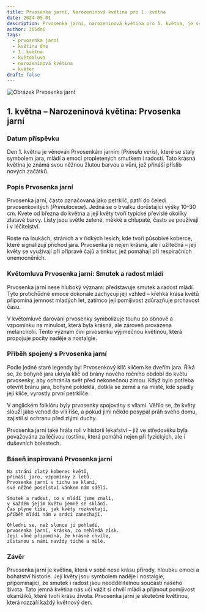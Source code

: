 ```yaml
---
title: Prvosenka jarní, Narozeninová květina pro 1. května
date: 2024-05-01
description: Prvosenka jarní, narozeninová květina pro 1. května, je symbolem Smutek a radost mládí. Objevte její jedinečný význam, fascinující příběhy a poezii, která oslavuje její krásu.
author: 365dní
tags:
  - prvosenka jarní
  - květina dne
  - 1. května
  - květomluva
  - narozeninová květina
  - květen
draft: false
---
```


![Obrázek Prvosenka jarní](https://cdn.pixabay.com/photo/2020/03/23/13/33/cowslip-4960878_1280.jpg#center)


## 1. května – Narozeninová květina: Prvosenka jarní

### Datum příspěvku

Den 1. května je věnován Prvosenkám jarním (_Primula veris_), které se staly symbolem jara, mládí a emocí propletených smutkem i radostí. Tato krásná květina je známá svou něžnou žlutou barvou a vůní, jež přináší příslib nových začátků.

### Popis Prvosenka jarní

Prvosenka jarní, často označovaná jako petrklíč, patří do čeledi prvosenkovitých (_Primulaceae_). Jedná se o trvalku dorůstající výšky 10–30 cm. Kvete od března do května a její květy tvoří typické převislé okolíky zlatavé barvy. Listy jsou světle zelené, měkké a chlupaté, často se používají i v léčitelství.

Roste na loukách, stráních a v řídkých lesích, kde tvoří působivé koberce, které signalizují příchod jara. Prvosenka je nejen krásná, ale i užitečná – její květy se využívají při přípravě čajů a tinktur, jež pomáhají při respiračních onemocněních.

### Květomluva Prvosenka jarní: Smutek a radost mládí

Prvosenka jarní nese hluboký význam: představuje smutek a radost mládí. Tyto protichůdné emoce dokonale zachycují její vzhled – křehká krása květů připomíná jemnost mladých let, zatímco její pomíjivost zdůrazňuje prchavost času.

V květomluvě darování prvosenky symbolizuje touhu po obnově a vzpomínku na minulost, která byla krásná, ale zároveň provázena melancholií. Tento význam činí prvosenku výjimečnou květinou, která propojuje pocity naděje a nostalgie.

### Příběh spojený s Prvosenka jarní

Podle jedné staré legendy byl Prvosenkový klíč klíčem ke dveřím jara. Říká se, že bohyně jara ukryla klíč od brány nového ročního období do květu prvosenky, aby ochránila svět před nekonečnou zimou. Když bylo potřeba otevřít bránu jara, bohyně poklekla, dotkla se země a na místě, kde spadly její klíče, vyrostly první petrklíče.

V anglickém folklóru byly prvosenky spojovány s vílami. Věřilo se, že květy slouží jako vchod do vílí říše, a pokud jimi někdo posypal práh svého domu, zajistil si ochranu před zlými duchy.

Prvosenka jarní také hrála roli v historii lékařství – již ve středověku byla považována za léčivou rostlinu, která pomáhá nejen při fyzických, ale i duševních bolestech.

### Báseň inspirovaná Prvosenka jarní

```
Na stráni zlatý koberec květů,  
přináší jaro, vzpomínky z letů.  
Prvosenka jarní v tichu se klaní,  
své něžné poselství vánkem nám sdělí.  

Smutek a radost, co v mládí jsme znali,  
v každém jejím květu jemně se sklání.  
Čas plyne tiše, jak květy rozkvétají,  
příběh mládí nám v srdci zanechají.  

Ohledni se, než slunce ji pohladí,  
prvosenka jarní, kráska, co nehledá zisk.  
Její vůně připomíná, že krásné chvíle,  
zůstanou s námi navždy tiché a milé.  
```

### Závěr

Prvosenka jarní je květina, která v sobě nese krásu přírody, hloubku emocí a bohatství historie. Její květy jsou symbolem naděje i nostalgie, připomínající, že smutek i radost jsou neoddělitelnou součástí našeho života. Tato jemná květina nás učí vážit si chvílí mládí a přijmout pomíjivost okamžiků, které tvoří krásu života. Prvosenka jarní je skutečně květinou, která rozzáří každý květnový den.